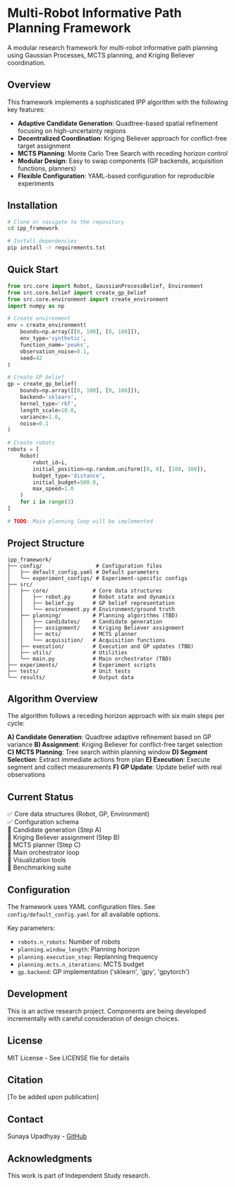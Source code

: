 # Multi-Robot Informative Path Planning Framework

A modular research framework for multi-robot informative path planning using Gaussian Processes, MCTS planning, and Kriging Believer coordination.

## Overview

This framework implements a sophisticated IPP algorithm with the following key features:

- **Adaptive Candidate Generation**: Quadtree-based spatial refinement focusing on high-uncertainty regions
- **Decentralized Coordination**: Kriging Believer approach for conflict-free target assignment
- **MCTS Planning**: Monte Carlo Tree Search with receding horizon control
- **Modular Design**: Easy to swap components (GP backends, acquisition functions, planners)
- **Flexible Configuration**: YAML-based configuration for reproducible experiments

## Installation

```bash
# Clone or navigate to the repository
cd ipp_framework

# Install dependencies
pip install -r requirements.txt
```

## Quick Start

```python
from src.core import Robot, GaussianProcessBelief, Environment
from src.core.belief import create_gp_belief
from src.core.environment import create_environment
import numpy as np

# Create environment
env = create_environment(
    bounds=np.array([[0, 100], [0, 100]]),
    env_type='synthetic',
    function_name='peaks',
    observation_noise=0.1,
    seed=42
)

# Create GP belief
gp = create_gp_belief(
    bounds=np.array([[0, 100], [0, 100]]),
    backend='sklearn',
    kernel_type='rbf',
    length_scale=10.0,
    variance=1.0,
    noise=0.1
)

# Create robots
robots = [
    Robot(
        robot_id=i,
        initial_position=np.random.uniform([0, 0], [100, 100]),
        budget_type='distance',
        initial_budget=500.0,
        max_speed=1.0
    )
    for i in range(3)
]

# TODO: Main planning loop will be implemented
```

## Project Structure

```
ipp_framework/
├── config/                 # Configuration files
│   ├── default_config.yaml # Default parameters
│   └── experiment_configs/ # Experiment-specific configs
├── src/
│   ├── core/              # Core data structures
│   │   ├── robot.py       # Robot state and dynamics
│   │   ├── belief.py      # GP belief representation
│   │   └── environment.py # Environment/ground truth
│   ├── planning/          # Planning algorithms (TBD)
│   │   ├── candidates/    # Candidate generation
│   │   ├── assignment/    # Kriging Believer assignment
│   │   ├── mcts/          # MCTS planner
│   │   └── acquisition/   # Acquisition functions
│   ├── execution/         # Execution and GP updates (TBD)
│   ├── utils/             # Utilities
│   └── main.py            # Main orchestrator (TBD)
├── experiments/           # Experiment scripts
├── tests/                 # Unit tests
└── results/               # Output data
```

## Algorithm Overview

The algorithm follows a receding horizon approach with six main steps per cycle:

**A) Candidate Generation**: Quadtree adaptive refinement based on GP variance
**B) Assignment**: Kriging Believer for conflict-free target selection  
**C) MCTS Planning**: Tree search within planning window
**D) Segment Selection**: Extract immediate actions from plan
**E) Execution**: Execute segment and collect measurements
**F) GP Update**: Update belief with real observations

## Current Status

✅ Core data structures (Robot, GP, Environment)  
✅ Configuration schema  
🔲 Candidate generation (Step A)  
🔲 Kriging Believer assignment (Step B)  
🔲 MCTS planner (Step C)  
🔲 Main orchestrator loop  
🔲 Visualization tools  
🔲 Benchmarking suite

## Configuration

The framework uses YAML configuration files. See `config/default_config.yaml` for all available options.

Key parameters:

- `robots.n_robots`: Number of robots
- `planning.window_length`: Planning horizon
- `planning.execution_step`: Replanning frequency
- `planning.mcts.n_iterations`: MCTS budget
- `gp.backend`: GP implementation ('sklearn', 'gpy', 'gpytorch')

## Development

This is an active research project. Components are being developed incrementally with careful consideration of design choices.

## License

MIT License - See LICENSE file for details

## Citation

[To be added upon publication]

## Contact

Sunaya Upadhyay - [GitHub](https://github.com/SunayaUpadhyay)

## Acknowledgments

This work is part of Independent Study research.
 
 
